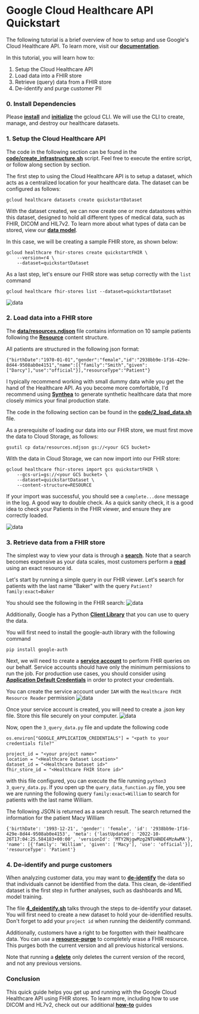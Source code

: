 # Google Cloud Healthcare API Quickstart
The following tutorial is a brief overview of how to setup and use Google's Cloud Healthcare API. To learn more, visit our **[documentation](https://cloud.google.com/healthcare-api)**.

In this tutorial, you will learn how to:
1. Setup the Cloud Healthcare API
2. Load data into a FHIR store
3. Retrieve (query) data from a FHIR store
4. De-identify and purge customer PII

### 0. Install Dependencies
Please **[install](https://cloud.google.com/sdk/docs/install)** and **[initialize](https://cloud.google.com/sdk/docs/initializing)** the gcloud CLI. We will use the CLI to create, manage, and destroy our healthcare datasets.

### 1. Setup the Cloud Healthcare API
The code in the following section can be found in the **[code/create_infrastructure.sh](https://github.com/kramer003/Google-Cloud-Healthcare-API-Quickstart/blob/main/code/1_create_infrastructure.sh)** script. Feel free to execute the entire script, or follow along section by section.


The first step to using the Cloud Healthcare API is to setup a dataset, which acts as a centralized location for your healthcare data. The dataset can be configured as follows:
```
gcloud healthcare datasets create quickstartDataset
```

With the dataset created, we can now create one or more datastores within this dataset, designed to hold all different types of medical data, such as FHIR, DICOM and HIL7v2. To learn more about what types of data can be stored, view our **[data model](https://cloud.google.com/healthcare-api/docs/concepts/introduction#data_model)**.

In this case, we will be creating a sample FHIR store, as shown below:
```
gcloud healthcare fhir-stores create quickstartFHIR \
	--version=r4 \
	--dataset=quickstartDataset
```

As a last step, let's ensure our FHIR store was setup correctly with the `list` command
```
gcloud healthcare fhir-stores list --dataset=quickstartDataset
```
![data](images/FHIR_Store.png)

### 2. Load data into a FHIR store
The **[data/resources.ndjson](https://github.com/kramer003/Google-Cloud-Healthcare-API-Quickstart/blob/main/data/resources.ndjson)** file contains information on 10 sample patients following the **[Resource](https://console.cloud.google.com/healthcare/browser/locations/us-central1/datasets/quickstartDataset/fhirStores/quickstartFHIR/import?project=animated-surfer-340819)** content structure.

All patients are structured in the following json format:
```
{"birthDate":"1970-01-01","gender":"female","id":"2938bb9e-1f16-429e-8d44-9508ab0e4151","name":[{"family":"Smith","given":["Darcy"],"use":"official"}],"resourceType":"Patient"}
```

I typically recommend working with small dummy data while you get the hand of the Healthcare API. As you become more comfortable, I'd recommend using **[Synthea](https://synthea.mitre.org/)** to generate synthetic healthcare data that more closely mimics your final production state.

The code in the following section can be found in the **[code/2_load_data.sh](https://github.com/kramer003/Google-Cloud-Healthcare-API-Quickstart/blob/main/code/2_load_data.sh)** file. 

As a prerequisite of loading our data into our FHIR store, we must first move the data to Cloud Storage, as follows:
```
gsutil cp data/resources.ndjson gs://<your GCS bucket>
```

With the data in Cloud Storage, we can now import into our FHIR store:
```
gcloud healthcare fhir-stores import gcs quickstartFHIR \
	--gcs-uri=gs://<your GCS bucket> \
	--dataset=quickstartDataset \
	--content-structure=RESOURCE
```

If your import was successful, you should see a `complete...done` message in the log. A good way to double check. As a quick sanity check, it is a good idea to check your Patients in the FHIR viewer, and ensure they are correctly loaded.

![data](images/FHIR_viewer.png)

### 3. Retrieve data from a FHIR store
The simplest way to view your data is through a **[search](https://cloud.google.com/healthcare-api/docs/how-tos/fhir-search)**. Note that a search becomes expensive as your data scales, most customers perform a **[read](https://cloud.google.com/healthcare-api/docs/reference/rest/v1/projects.locations.datasets.fhirStores.fhir/read)** using an exact resource id.

Let's start by running a simple query in our FHIR viewer. Let's search for patients with the last name "Baker" with the query `Patient?family:exact=Baker`

You should see the following in the FHIR search:
![data](images/FHIR_search.png)

Additionally, Google has a Python **[Client Library](https://cloud.google.com/python/references/libraries)** that you can use to query the data. 

You will first need to install the google-auth library with the following command
```
pip install google-auth
```
Next, we will need to create a **[service account](https://cloud.google.com/iam/docs/service-accounts)** to perform FHIR queries on our behalf. Service accounts should have only the minimum permissions to run the job. For production use cases, you should consider using **[Application Default Credentials](https://cloud.google.com/docs/authentication/provide-credentials-adc)** in order to protect your credentials.

You can create the service account under `IAM` with the `Healthcare FHIR Resource Reader` permission
![data](images/Service_account.png)

Once your service account is created, you will need to create a .json key file. Store this file securely on your computer.
![data](images/Service_credentials.png)

Now, open the `3_query_data.py` file and update the following code
```
os.environ["GOOGLE_APPLICATION_CREDENTIALS"] = "<path to your credentials file?"

project_id = "<your project name>"
location = "<Healthcare Dataset Location>"
dataset_id = "<Healthcare Dataset id>"
fhir_store_id = "<Healthcare FHIR Store id>"
```

with this file configured, you can execute the file running `python3 3_query_data.py`. If you open up the `query_data_function.py` file, you see we are running the following query `family:exact=William` to search for patients with the last name William.

The following JSON is returned as a search result. The search returned the information for the patient Macy William
```
{'birthDate': '1993-12-21', 'gender': 'female', 'id': '2938bb9e-1f16-429e-8d44-9508ab0e4153', 'meta': {'lastUpdated': '2022-10-26T17:04:25.584183+00:00', 'versionId': 'MTY2NjgwMzg2NTU4NDE4MzAwMA'}, 'name': [{'family': 'William', 'given': ['Macy'], 'use': 'official'}], 'resourceType': 'Patient'}
```

### 4. De-identify and purge customers
When analyzing customer data, you may want to **[de-identify](https://cloud.google.com/healthcare-api/docs/concepts/de-identification#:~:text=De%2Didentification%20is%20the%20process,or%20otherwise%20obscure%20the%20data.)** the data so that individuals cannot be identified from the data. This clean, de-identified dataset is the first step in further analyses, such as dashboards and ML model training.

The file **[4_deidentify.sh](https://github.com/kramer003/Google-Cloud-Healthcare-API-Quickstart/blob/main/code/4_deidentify.sh)** talks through the steps to de-identify your dataset. You will first need to create a new dataset to hold your de-identified results. Don't forget to add your `project id` when running the deidentify command.

Additionally, customers have a right to be forgotten with their healthcare data. You can use a **[resource-purge](https://cloud.google.com/healthcare-api/docs/reference/rest/v1beta1/projects.locations.datasets.fhirStores.fhir/Resource-purge)** to completely erase a FHIR resource. This purges both the current version and all previous historical versions. 

Note that running a **[delete](https://cloud.google.com/healthcare-api/docs/reference/rest/v1beta1/projects.locations.datasets.fhirStores.fhir/delete)** only deletes the current version of the record, and not any previous versions.

### Conclusion
This quick guide helps you get up and running with the Google Cloud Healthcare API using FHIR stores. To learn more, including how to use DICOM and HL7v2, check out our additional **[how-to](https://cloud.google.com/healthcare-api/docs/how-tos)** guides
